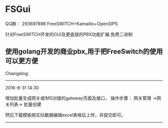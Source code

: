 # FSGui

QQ群： 293697898 FreeSWITCH+Kamailio+OpenSIPS


针对FreeSWITCH开发的GUI及更底层的PBX功能扩展,免费二进制


使用golang开发的商业pbx,用于把FreeSwitch的使用可以更方便
-------------------------------------------------------------------------------------------------------------------------------------

Changelog:

-------------------------------------------------------------------------------------------------------------------------------------

2016-8-31 14:30

增加批量生成网关或IMS对接的gateway页面及接口， 操作步骤：   网关管理 ->网关列表-> 批量创建    

然后下载模板按实际数据编辑excel表格后上传，并提交即可。

-------------------------------------------------------------------------------------------------------------------------------------
